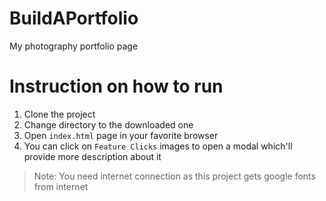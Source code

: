 # BuildAPortfolio
My photography portfolio page

# Instruction on how to run

1. Clone the project
2. Change directory to the downloaded one
3. Open `index.html` page in your favorite browser
4. You can click on `Feature Clicks` images to open a modal which'll provide
more description about it

> Note: You need internet connection as this project gets google fonts from
> internet

